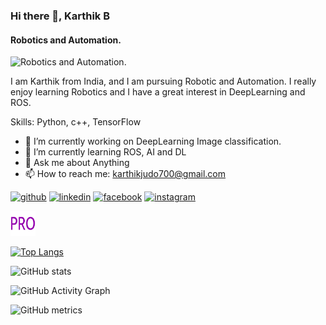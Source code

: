 ### Hi there 👋, Karthik B
#### Robotics and Automation.
![Robotics and Automation.](https://arturssmirnovs.github.io/github-profile-readme-generator/images/banner.png)

I am Karthik from India, and I am pursuing Robotic and Automation. I really enjoy learning Robotics and I have a great interest in DeepLearning and ROS. 


Skills: Python, c++, TensorFlow

- 🔭 I’m currently working on DeepLearning Image classification. 
- 🌱 I’m currently learning ROS, AI and DL 
- 💬 Ask me about Anything 
- 📫 How to reach me: karthikjudo700@gmail.com 


[<img src='https://cdn.jsdelivr.net/npm/simple-icons@3.0.1/icons/github.svg' alt='github' height='40'>](https://github.com/Karthik2486)  [<img src='https://cdn.jsdelivr.net/npm/simple-icons@3.0.1/icons/linkedin.svg' alt='linkedin' height='40'>](https://www.linkedin.com/in/Karthik_B/)  [<img src='https://cdn.jsdelivr.net/npm/simple-icons@3.0.1/icons/facebook.svg' alt='facebook' height='40'>](https://www.facebook.com/Karthik_byju)  [<img src='https://cdn.jsdelivr.net/npm/simple-icons@3.0.1/icons/instagram.svg' alt='instagram' height='40'>](https://www.instagram.com/karthik_byju/)  

<a href='https://github.com/pricing'><img src='https://raw.githubusercontent.com/acervenky/animated-github-badges/master/assets/pro.gif' width='40' height='40'></a> 

[![Top Langs](https://github-readme-stats.vercel.app/api/top-langs/?username=Karthik2486)](https://github.com/anuraghazra/github-readme-stats)

![GitHub stats](https://github-readme-stats.vercel.app/api?username=Karthik2486&show_icons=true)  

![GitHub Activity Graph](https://activity-graph.herokuapp.com/graph?username=Karthik2486)  

![GitHub metrics](https://metrics.lecoq.io/Karthik2486)  

